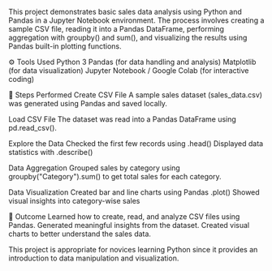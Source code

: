 This project demonstrates basic sales data analysis using Python and Pandas in a Jupyter Notebook environment.
The process involves creating a sample CSV file, reading it into a Pandas DataFrame, performing aggregation with groupby() and sum(), and visualizing the results using Pandas built-in plotting functions.

⚙ Tools Used
Python 3
Pandas (for data handling and analysis)
Matplotlib (for data visualization)
Jupyter Notebook / Google Colab (for interactive coding)

📂 Steps Performed
Create CSV File
A sample sales dataset (sales_data.csv) was generated using Pandas and saved locally.

Load CSV File
The dataset was read into a Pandas DataFrame using pd.read_csv().

Explore the Data
Checked the first few records using .head()
Displayed data statistics with .describe()

Data Aggregation
Grouped sales by category using groupby("Category").sum() to get total sales for each category.

Data Visualization
Created bar and line charts using Pandas .plot()
Showed visual insights into category-wise sales

🎯 Outcome
Learned how to create, read, and analyze CSV files using Pandas.
Generated meaningful insights from the dataset.
Created visual charts to better understand the sales data.

This project is appropriate for novices learning Python since it provides an introduction to data manipulation and visualization.
